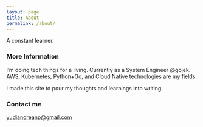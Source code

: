 ```yaml
---
layout: page
title: About
permalink: /about/
---
```


A constant learner.

### More Information

I’m doing tech things for a living. Currently as a System Engineer @gojek.
AWS, Kubernetes, Python+Go, and Cloud Native technologies are my fields.

I made this site to pour my thoughts and learnings into writing.

### Contact me

[yudiandreanp@gmail.com](mailto:yudiandreanp@gmail.com)
